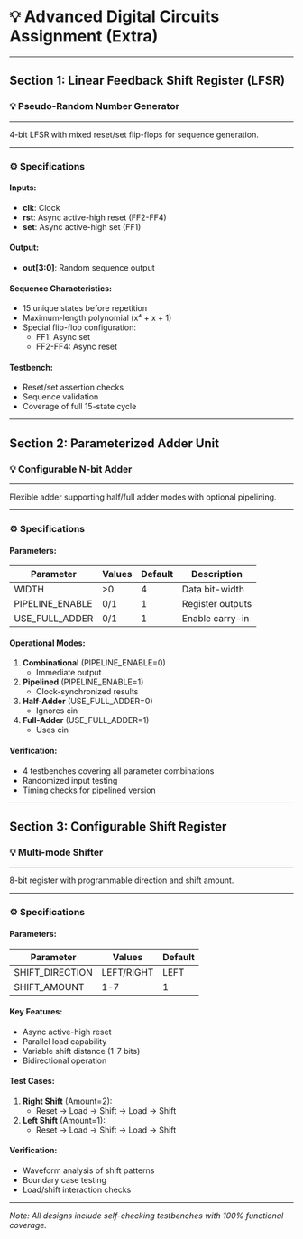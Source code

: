 # 💡 Advanced Digital Circuits Assignment (Extra)

---

## Section 1: Linear Feedback Shift Register (LFSR)

### 💡 Pseudo-Random Number Generator

---

4-bit LFSR with mixed reset/set flip-flops for sequence generation.

---

### ⚙️ Specifications

#### Inputs:
- **clk**: Clock
- **rst**: Async active-high reset (FF2-FF4)
- **set**: Async active-high set (FF1)

#### Output:
- **out[3:0]**: Random sequence output

#### Sequence Characteristics:
- 15 unique states before repetition
- Maximum-length polynomial (x⁴ + x + 1)
- Special flip-flop configuration:
  - FF1: Async set
  - FF2-FF4: Async reset

#### Testbench:
- Reset/set assertion checks
- Sequence validation
- Coverage of full 15-state cycle

---

## Section 2: Parameterized Adder Unit

### 💡 Configurable N-bit Adder

---

Flexible adder supporting half/full adder modes with optional pipelining.

---

### ⚙️ Specifications

#### Parameters:
| Parameter | Values | Default | Description |
|-----------|--------|---------|-------------|
| WIDTH | >0 | 4 | Data bit-width |
| PIPELINE_ENABLE | 0/1 | 1 | Register outputs |
| USE_FULL_ADDER | 0/1 | 1 | Enable carry-in |

#### Operational Modes:
1. **Combinational** (PIPELINE_ENABLE=0)
   - Immediate output
2. **Pipelined** (PIPELINE_ENABLE=1)
   - Clock-synchronized results
3. **Half-Adder** (USE_FULL_ADDER=0)
   - Ignores cin
4. **Full-Adder** (USE_FULL_ADDER=1)
   - Uses cin

#### Verification:
- 4 testbenches covering all parameter combinations
- Randomized input testing
- Timing checks for pipelined version

---

## Section 3: Configurable Shift Register

### 💡 Multi-mode Shifter

---

8-bit register with programmable direction and shift amount.

---

### ⚙️ Specifications

#### Parameters:
| Parameter | Values | Default |
|-----------|--------|---------|
| SHIFT_DIRECTION | LEFT/RIGHT | LEFT |
| SHIFT_AMOUNT | 1-7 | 1 |

#### Key Features:
- Async active-high reset
- Parallel load capability
- Variable shift distance (1-7 bits)
- Bidirectional operation

#### Test Cases:
1. **Right Shift** (Amount=2):
   - Reset → Load → Shift → Load → Shift
2. **Left Shift** (Amount=1):
   - Reset → Load → Shift → Load → Shift

#### Verification:
- Waveform analysis of shift patterns
- Boundary case testing
- Load/shift interaction checks

---

*Note: All designs include self-checking testbenches with 100% functional coverage.*